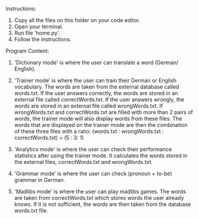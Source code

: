 Instructions:
1. Copy all the files on this folder on your code editor.
2. Open your terminal.
3. Run file 'home.py'.
4. Follow the instructions.


Program Content:

1. 'Dictionary mode' is where the user can translate a word (German/ English).

2. 'Trainer mode' is where the user can train their German or English vocabulary. 
The words are taken from the external database called words.txt.
If the user answers correctly, the words are stored in an external file called correctWords.txt. 
If the user answers wrongly, the words are stored in an external file called wrongWords.txt.
If wrongWords.txt and correctWords.txt are filled with more than 2 pairs of words, 
the trainer mode will also display words from these files. 
The words that are displayed on the trainer mode are then the combination of these three files with a ratio:
(words.txt : wrongWords.txt : correctWords.txt) = (5 : 3: 1)

3. 'Analytics mode' is where the user can check their performance statistics after using the trainer mode. 
It calculates the words stored in the external files, correctWords.txt and wrongWords.txt.

4. 'Grammar mode' is where the user can check (pronoun + to-be) grammar in German.

5. 'Madlibs mode' is where the user can play madlibs games. 
The words are taken from correctWords.txt which stores words the user already knows. 
If it is not sufficient, the words are then taken from the database words.txt file.

